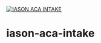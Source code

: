 [![IASON ACA INTAKE](https://circleci.com/gh/iasonenrollment/iason-aca-intake.svg?style=svg)](https://app.circleci.com/pipelines/github/iasonenrollment/iason-aca-intake)
# iason-aca-intake
